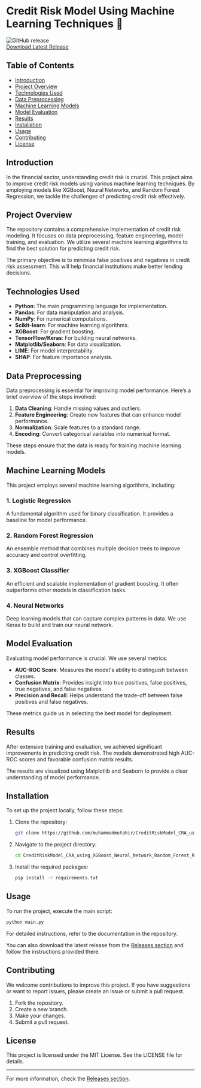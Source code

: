 # Credit Risk Model Using Machine Learning Techniques 🏦

![GitHub release](https://img.shields.io/badge/Latest%20Release-v1.0.0-blue)  
[Download Latest Release](https://github.com/muhammadmutahir/CreditRiskModel_CRA_using_XGBoost_Neural_Network_Random_Forest_Regression_Sourav_Basu/releases)

## Table of Contents
- [Introduction](#introduction)
- [Project Overview](#project-overview)
- [Technologies Used](#technologies-used)
- [Data Preprocessing](#data-preprocessing)
- [Machine Learning Models](#machine-learning-models)
- [Model Evaluation](#model-evaluation)
- [Results](#results)
- [Installation](#installation)
- [Usage](#usage)
- [Contributing](#contributing)
- [License](#license)

## Introduction

In the financial sector, understanding credit risk is crucial. This project aims to improve credit risk models using various machine learning techniques. By employing models like XGBoost, Neural Networks, and Random Forest Regression, we tackle the challenges of predicting credit risk effectively.

## Project Overview

The repository contains a comprehensive implementation of credit risk modeling. It focuses on data preprocessing, feature engineering, model training, and evaluation. We utilize several machine learning algorithms to find the best solution for predicting credit risk. 

The primary objective is to minimize false positives and negatives in credit risk assessment. This will help financial institutions make better lending decisions.

## Technologies Used

- **Python**: The main programming language for implementation.
- **Pandas**: For data manipulation and analysis.
- **NumPy**: For numerical computations.
- **Scikit-learn**: For machine learning algorithms.
- **XGBoost**: For gradient boosting.
- **TensorFlow/Keras**: For building neural networks.
- **Matplotlib/Seaborn**: For data visualization.
- **LIME**: For model interpretability.
- **SHAP**: For feature importance analysis.

## Data Preprocessing

Data preprocessing is essential for improving model performance. Here’s a brief overview of the steps involved:

1. **Data Cleaning**: Handle missing values and outliers.
2. **Feature Engineering**: Create new features that can enhance model performance.
3. **Normalization**: Scale features to a standard range.
4. **Encoding**: Convert categorical variables into numerical format.

These steps ensure that the data is ready for training machine learning models.

## Machine Learning Models

This project employs several machine learning algorithms, including:

### 1. Logistic Regression
A fundamental algorithm used for binary classification. It provides a baseline for model performance.

### 2. Random Forest Regression
An ensemble method that combines multiple decision trees to improve accuracy and control overfitting.

### 3. XGBoost Classifier
An efficient and scalable implementation of gradient boosting. It often outperforms other models in classification tasks.

### 4. Neural Networks
Deep learning models that can capture complex patterns in data. We use Keras to build and train our neural network.

## Model Evaluation

Evaluating model performance is crucial. We use several metrics:

- **AUC-ROC Score**: Measures the model's ability to distinguish between classes.
- **Confusion Matrix**: Provides insight into true positives, false positives, true negatives, and false negatives.
- **Precision and Recall**: Helps understand the trade-off between false positives and false negatives.

These metrics guide us in selecting the best model for deployment.

## Results

After extensive training and evaluation, we achieved significant improvements in predicting credit risk. The models demonstrated high AUC-ROC scores and favorable confusion matrix results. 

The results are visualized using Matplotlib and Seaborn to provide a clear understanding of model performance.

## Installation

To set up the project locally, follow these steps:

1. Clone the repository:
   ```bash
   git clone https://github.com/muhammadmutahir/CreditRiskModel_CRA_using_XGBoost_Neural_Network_Random_Forest_Regression_Sourav_Basu.git
   ```

2. Navigate to the project directory:
   ```bash
   cd CreditRiskModel_CRA_using_XGBoost_Neural_Network_Random_Forest_Regression_Sourav_Basu
   ```

3. Install the required packages:
   ```bash
   pip install -r requirements.txt
   ```

## Usage

To run the project, execute the main script:
```bash
python main.py
```

For detailed instructions, refer to the documentation in the repository. 

You can also download the latest release from the [Releases section](https://github.com/muhammadmutahir/CreditRiskModel_CRA_using_XGBoost_Neural_Network_Random_Forest_Regression_Sourav_Basu/releases) and follow the instructions provided there.

## Contributing

We welcome contributions to improve this project. If you have suggestions or want to report issues, please create an issue or submit a pull request.

1. Fork the repository.
2. Create a new branch.
3. Make your changes.
4. Submit a pull request.

## License

This project is licensed under the MIT License. See the LICENSE file for details.

---

For more information, check the [Releases section](https://github.com/muhammadmutahir/CreditRiskModel_CRA_using_XGBoost_Neural_Network_Random_Forest_Regression_Sourav_Basu/releases).